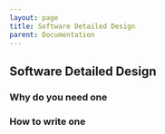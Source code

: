 ```yaml
---
layout: page
title: Software Detailed Design
parent: Documentation
---
```


## Software Detailed Design

### Why do you need one

### How to write one
